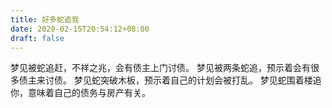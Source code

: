 ```yaml
---
title: 好多蛇追我
date: 2020-02-15T20:54:12+08:00
draft: false
---
```


梦见被蛇追赶，不祥之兆，会有债主上门讨债。
梦见被两条蛇追，预示着会有很多债主来讨债。
梦见蛇突破木板，预示着自己的计划会被打乱。
梦见蛇围着楼追你，意味着自己的债务与房产有关。
